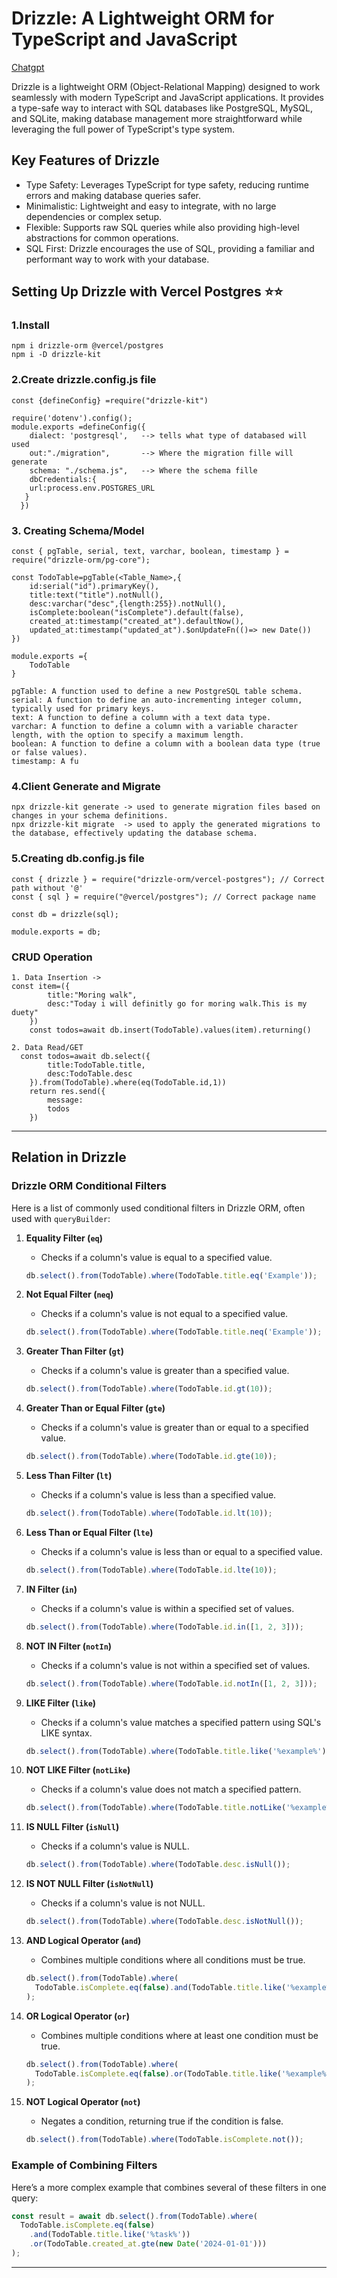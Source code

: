 # Drizzle: A Lightweight ORM for TypeScript and JavaScript
[Chatgpt](https://chatgpt.com/share/6eb7f0d7-111f-4dfc-8a21-79b3f57ffbc4)

Drizzle is a lightweight ORM (Object-Relational Mapping) designed to work seamlessly with modern TypeScript and JavaScript applications. It provides a type-safe way to interact with SQL databases like PostgreSQL, MySQL, and SQLite, making database management more straightforward while leveraging the full power of TypeScript's type system.

## Key Features of Drizzle
- Type Safety: Leverages TypeScript for type safety, reducing runtime errors and making database queries safer.
- Minimalistic: Lightweight and easy to integrate, with no large dependencies or complex setup.
- Flexible: Supports raw SQL queries while also providing high-level abstractions for common operations.
- SQL First: Drizzle encourages the use of SQL, providing a familiar and performant way to work with your database.

## Setting Up Drizzle with Vercel Postgres ⭐⭐

### 1.Install
```
npm i drizzle-orm @vercel/postgres
npm i -D drizzle-kit
```
### 2.Create drizzle.config.js file 
```
const {defineConfig} =require("drizzle-kit")

require('dotenv').config();
module.exports =defineConfig({
    dialect: 'postgresql',   --> tells what type of databased will used
    out:"./migration",       --> Where the migration fille will generate
    schema: "./schema.js",   --> Where the schema fille
    dbCredentials:{
    url:process.env.POSTGRES_URL
   }
  })
```

### 3. Creating Schema/Model
```
const { pgTable, serial, text, varchar, boolean, timestamp } = require("drizzle-orm/pg-core");

const TodoTable=pgTable(<Table_Name>,{
    id:serial("id").primaryKey(),
    title:text("title").notNull(),
    desc:varchar("desc",{length:255}).notNull(),
    isComplete:boolean("isComplete").default(false),
    created_at:timestamp("created_at").defaultNow(),
    updated_at:timestamp("updated_at").$onUpdateFn(()=> new Date())
})

module.exports ={
    TodoTable
}

pgTable: A function used to define a new PostgreSQL table schema.
serial: A function to define an auto-incrementing integer column, typically used for primary keys.
text: A function to define a column with a text data type.
varchar: A function to define a column with a variable character length, with the option to specify a maximum length.
boolean: A function to define a column with a boolean data type (true or false values).
timestamp: A fu
```
### 4.Client Generate and Migrate

```
npx drizzle-kit generate -> used to generate migration files based on changes in your schema definitions.
npx drizzle-kit migrate  -> used to apply the generated migrations to the database, effectively updating the database schema.
```

### 5.Creating db.config.js file
```
const { drizzle } = require("drizzle-orm/vercel-postgres"); // Correct path without '@'
const { sql } = require("@vercel/postgres"); // Correct package name

const db = drizzle(sql);

module.exports = db;

```

### CRUD Operation
```
1. Data Insertion ->
const item=({
        title:"Moring walk",
        desc:"Today i will definitly go for moring walk.This is my duety"
    })
    const todos=await db.insert(TodoTable).values(item).returning()

2. Data Read/GET
  const todos=await db.select({
        title:TodoTable.title,
        desc:TodoTable.desc
    }).from(TodoTable).where(eq(TodoTable.id,1))
    return res.send({
        message:
        todos
    })

```

---

## Relation in Drizzle

### Drizzle ORM Conditional Filters

Here is a list of commonly used conditional filters in Drizzle ORM, often used with `queryBuilder`:

1. **Equality Filter (`eq`)**
   - Checks if a column's value is equal to a specified value.
   ```javascript
   db.select().from(TodoTable).where(TodoTable.title.eq('Example'));
   ```

2. **Not Equal Filter (`neq`)**
   - Checks if a column's value is not equal to a specified value.
   ```javascript
   db.select().from(TodoTable).where(TodoTable.title.neq('Example'));
   ```

3. **Greater Than Filter (`gt`)**
   - Checks if a column's value is greater than a specified value.
   ```javascript
   db.select().from(TodoTable).where(TodoTable.id.gt(10));
   ```

4. **Greater Than or Equal Filter (`gte`)**
   - Checks if a column's value is greater than or equal to a specified value.
   ```javascript
   db.select().from(TodoTable).where(TodoTable.id.gte(10));
   ```

5. **Less Than Filter (`lt`)**
   - Checks if a column's value is less than a specified value.
   ```javascript
   db.select().from(TodoTable).where(TodoTable.id.lt(10));
   ```

6. **Less Than or Equal Filter (`lte`)**
   - Checks if a column's value is less than or equal to a specified value.
   ```javascript
   db.select().from(TodoTable).where(TodoTable.id.lte(10));
   ```

7. **IN Filter (`in`)**
   - Checks if a column's value is within a specified set of values.
   ```javascript
   db.select().from(TodoTable).where(TodoTable.id.in([1, 2, 3]));
   ```

8. **NOT IN Filter (`notIn`)**
   - Checks if a column's value is not within a specified set of values.
   ```javascript
   db.select().from(TodoTable).where(TodoTable.id.notIn([1, 2, 3]));
   ```

9. **LIKE Filter (`like`)**
   - Checks if a column's value matches a specified pattern using SQL's LIKE syntax.
   ```javascript
   db.select().from(TodoTable).where(TodoTable.title.like('%example%'));
   ```

10. **NOT LIKE Filter (`notLike`)**
    - Checks if a column's value does not match a specified pattern.
    ```javascript
    db.select().from(TodoTable).where(TodoTable.title.notLike('%example%'));
    ```

11. **IS NULL Filter (`isNull`)**
    - Checks if a column's value is NULL.
    ```javascript
    db.select().from(TodoTable).where(TodoTable.desc.isNull());
    ```

12. **IS NOT NULL Filter (`isNotNull`)**
    - Checks if a column's value is not NULL.
    ```javascript
    db.select().from(TodoTable).where(TodoTable.desc.isNotNull());
    ```

13. **AND Logical Operator (`and`)**
    - Combines multiple conditions where all conditions must be true.
    ```javascript
    db.select().from(TodoTable).where(
      TodoTable.isComplete.eq(false).and(TodoTable.title.like('%example%'))
    );
    ```

14. **OR Logical Operator (`or`)**
    - Combines multiple conditions where at least one condition must be true.
    ```javascript
    db.select().from(TodoTable).where(
      TodoTable.isComplete.eq(false).or(TodoTable.title.like('%example%'))
    );
    ```

15. **NOT Logical Operator (`not`)**
    - Negates a condition, returning true if the condition is false.
    ```javascript
    db.select().from(TodoTable).where(TodoTable.isComplete.not());
    ```

### Example of Combining Filters

Here’s a more complex example that combines several of these filters in one query:

```javascript
const result = await db.select().from(TodoTable).where(
  TodoTable.isComplete.eq(false)
    .and(TodoTable.title.like('%task%'))
    .or(TodoTable.created_at.gte(new Date('2024-01-01')))
);
```
---
